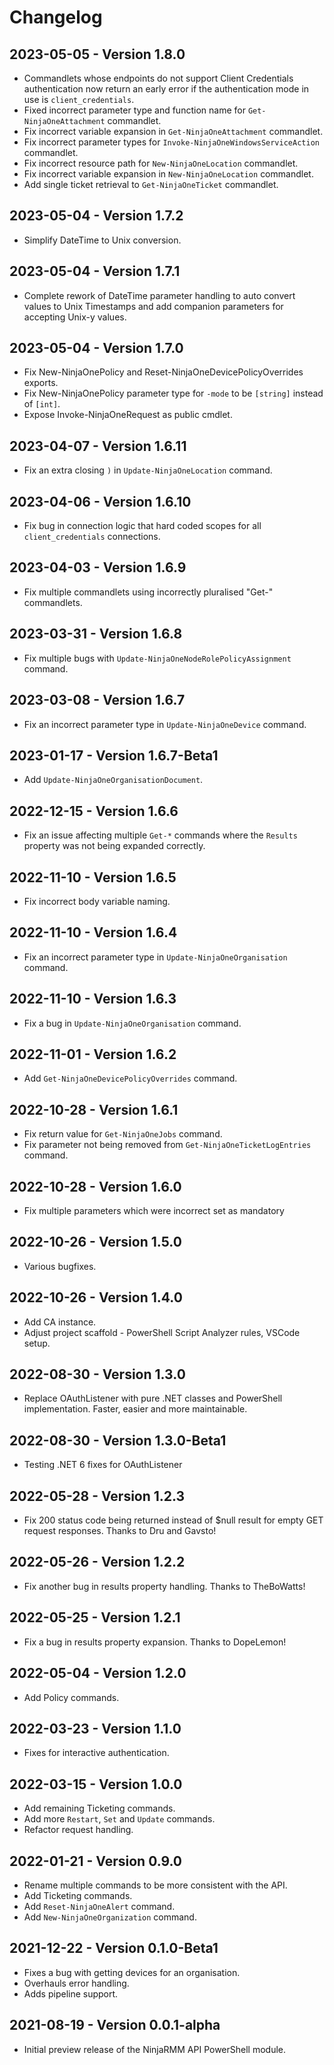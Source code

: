 # Changelog

## 2023-05-05 - Version 1.8.0

* Commandlets whose endpoints do not support Client Credentials authentication now return an early error if the authentication mode in use is `client_credentials`.
* Fixed incorrect parameter type and function name for `Get-NinjaOneAttachment` commandlet.
* Fix incorrect variable expansion in `Get-NinjaOneAttachment` commandlet.
* Fix incorrect parameter types for `Invoke-NinjaOneWindowsServiceAction` commandlet.
* Fix incorrect resource path for `New-NinjaOneLocation` commandlet.
* Fix incorrect variable expansion in `New-NinjaOneLocation` commandlet.
* Add single ticket retrieval to `Get-NinjaOneTicket` commandlet.

## 2023-05-04 - Version 1.7.2

* Simplify DateTime to Unix conversion.

## 2023-05-04 - Version 1.7.1

* Complete rework of DateTime parameter handling to auto convert values to Unix Timestamps and add companion parameters for accepting Unix-y values.

## 2023-05-04 - Version 1.7.0

* Fix New-NinjaOnePolicy and Reset-NinjaOneDevicePolicyOverrides exports.
* Fix New-NinjaOnePolicy parameter type for `-mode` to be `[string]` instead of `[int]`.
* Expose Invoke-NinjaOneRequest as public cmdlet.

## 2023-04-07 - Version 1.6.11

* Fix an extra closing `)` in `Update-NinjaOneLocation` command.

## 2023-04-06 - Version 1.6.10

* Fix bug in connection logic that hard coded scopes for all `client_credentials` connections.

## 2023-04-03 - Version 1.6.9

* Fix multiple commandlets using incorrectly pluralised "Get-" commandlets.

## 2023-03-31 - Version 1.6.8

* Fix multiple bugs with `Update-NinjaOneNodeRolePolicyAssignment` command.

## 2023-03-08 - Version 1.6.7

* Fix an incorrect parameter type in `Update-NinjaOneDevice` command.

## 2023-01-17 - Version 1.6.7-Beta1

* Add `Update-NinjaOneOrganisationDocument`.

## 2022-12-15 - Version 1.6.6

* Fix an issue affecting multiple `Get-*` commands where the `Results` property was not being expanded correctly.

## 2022-11-10 - Version 1.6.5

* Fix incorrect body variable naming.

## 2022-11-10 - Version 1.6.4

* Fix an incorrect parameter type in `Update-NinjaOneOrganisation` command.

## 2022-11-10 - Version 1.6.3

* Fix a bug in `Update-NinjaOneOrganisation` command.

## 2022-11-01 - Version 1.6.2

* Add `Get-NinjaOneDevicePolicyOverrides` command.

## 2022-10-28 - Version 1.6.1

* Fix return value for `Get-NinjaOneJobs` command.
* Fix parameter not being removed from `Get-NinjaOneTicketLogEntries` command.

## 2022-10-28 - Version 1.6.0

* Fix multiple parameters which were incorrect set as mandatory

## 2022-10-26 - Version 1.5.0

* Various bugfixes.

## 2022-10-26 - Version 1.4.0

* Add CA instance.
* Adjust project scaffold - PowerShell Script Analyzer rules, VSCode setup.

## 2022-08-30 - Version 1.3.0

* Replace OAuthListener with pure .NET classes and PowerShell implementation. Faster, easier and more maintainable.

## 2022-08-30 - Version 1.3.0-Beta1

* Testing .NET 6 fixes for OAuthListener

## 2022-05-28 - Version 1.2.3

* Fix 200 status code being returned instead of $null result for empty GET request responses. Thanks to Dru and Gavsto!

## 2022-05-26 - Version 1.2.2

* Fix another bug in results property handling. Thanks to TheBoWatts!

## 2022-05-25 - Version 1.2.1

* Fix a bug in results property expansion. Thanks to DopeLemon!

## 2022-05-04 - Version 1.2.0

* Add Policy commands.

## 2022-03-23 - Version 1.1.0

* Fixes for interactive authentication.

## 2022-03-15 - Version 1.0.0

* Add remaining Ticketing commands.
* Add more `Restart`, `Set` and `Update` commands.
* Refactor request handling.

## 2022-01-21 - Version 0.9.0

* Rename multiple commands to be more consistent with the API.
* Add Ticketing commands.
* Add `Reset-NinjaOneAlert` command.
* Add `New-NinjaOneOrganization` command.

## 2021-12-22 - Version 0.1.0-Beta1

* Fixes a bug with getting devices for an organisation.
* Overhauls error handling.
* Adds pipeline support.

## 2021-08-19 - Version 0.0.1-alpha

* Initial preview release of the NinjaRMM API PowerShell module.
  